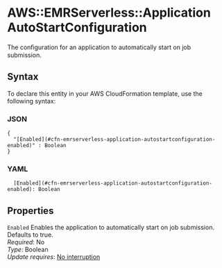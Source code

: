 # AWS::EMRServerless::Application AutoStartConfiguration<a name="aws-properties-emrserverless-application-autostartconfiguration"></a>

The conﬁguration for an application to automatically start on job submission\.

## Syntax<a name="aws-properties-emrserverless-application-autostartconfiguration-syntax"></a>

To declare this entity in your AWS CloudFormation template, use the following syntax:

### JSON<a name="aws-properties-emrserverless-application-autostartconfiguration-syntax.json"></a>

```
{
  "[Enabled](#cfn-emrserverless-application-autostartconfiguration-enabled)" : Boolean
}
```

### YAML<a name="aws-properties-emrserverless-application-autostartconfiguration-syntax.yaml"></a>

```
  [Enabled](#cfn-emrserverless-application-autostartconfiguration-enabled): Boolean
```

## Properties<a name="aws-properties-emrserverless-application-autostartconfiguration-properties"></a>

`Enabled` <a name="cfn-emrserverless-application-autostartconfiguration-enabled"></a>
Enables the application to automatically start on job submission\. Defaults to true\.  
_Required_: No  
_Type_: Boolean  
_Update requires_: [No interruption](https://docs.aws.amazon.com/AWSCloudFormation/latest/UserGuide/using-cfn-updating-stacks-update-behaviors.html#update-no-interrupt)
